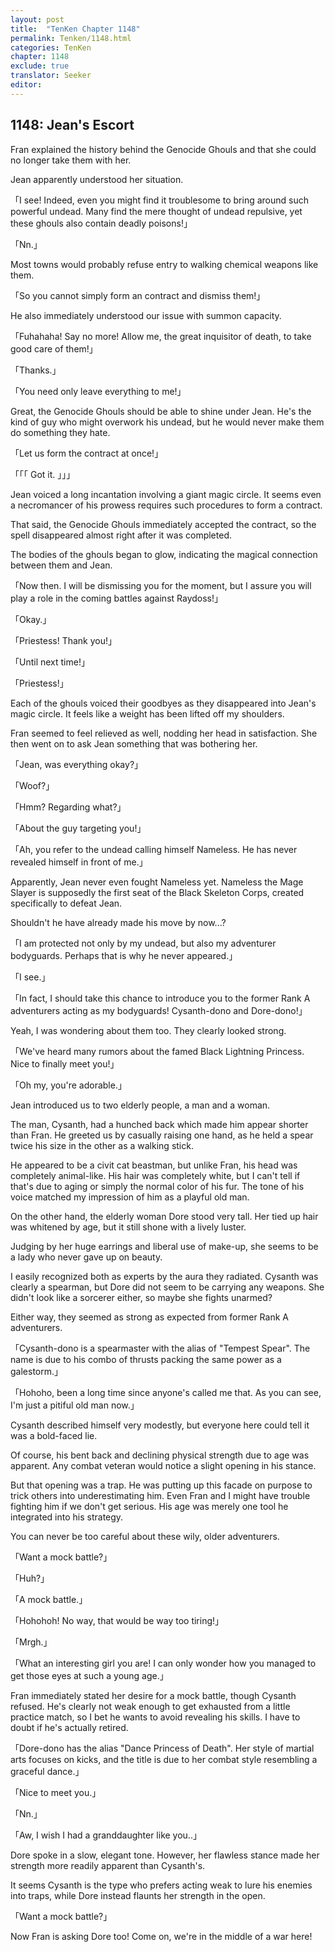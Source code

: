 ```yaml
---
layout: post
title:  "TenKen Chapter 1148"
permalink: Tenken/1148.html
categories: TenKen
chapter: 1148
exclude: true
translator: Seeker
editor: 
---
```

<h2>1148: Jean's Escort</h2>

Fran explained the history behind the Genocide Ghouls and that she could no longer take them with her.

Jean apparently understood her situation.

「I see! Indeed, even you might find it troublesome to bring around such powerful undead. Many find the mere thought of undead repulsive, yet these ghouls also contain deadly poisons!」

「Nn.」

Most towns would probably refuse entry to walking chemical weapons like them.

「So you cannot simply form an contract and dismiss them!」

He also immediately understood our issue with summon capacity.

「Fuhahaha! Say no more! Allow me, the great inquisitor of death, to take good care of them!」

「Thanks.」

「You need only leave everything to me!」

Great, the Genocide Ghouls should be able to shine under Jean. He's the kind of guy who might overwork his undead, but he would never make them do something they hate.

「Let us form the contract at once!」

「「「  Got it.  」」」

Jean voiced a long incantation involving a giant magic circle. It seems even a necromancer of his prowess requires such procedures to form a contract.

That said, the Genocide Ghouls immediately accepted the contract, so the spell disappeared almost right after it was completed.

The bodies of the ghouls began to glow, indicating the magical connection between them and Jean.

「Now then. I will be dismissing you for the moment, but I assure you will play a role in the coming battles against Raydoss!」

「Okay.」

「Priestess! Thank you!」

「Until next time!」

「Priestess!」

Each of the ghouls voiced their goodbyes as they disappeared into Jean's magic circle. It feels like a weight has been lifted off my shoulders.

Fran seemed to feel relieved as well, nodding her head in satisfaction. She then went on to ask Jean something that was bothering her.

「Jean, was everything okay?」

「Woof?」

「Hmm? Regarding what?」

「About the guy targeting you!」

「Ah, you refer to the undead calling himself Nameless. He has never revealed himself in front of me.」

Apparently, Jean never even fought Nameless yet. Nameless the Mage Slayer is supposedly the first seat of the Black Skeleton Corps, created specifically to defeat Jean.

Shouldn't he have already made his move by now...?

「I am protected not only by my undead, but also my adventurer bodyguards. Perhaps that is why he never appeared.」

「I see.」

「In fact, I should take this chance to introduce you to the former Rank A adventurers acting as my bodyguards! Cysanth-dono and Dore-dono!」

Yeah, I was wondering about them too. They clearly looked strong.

「We've heard many rumors about the famed Black Lightning Princess. Nice to finally meet you!」

「Oh my, you're adorable.」

Jean introduced us to two elderly people, a man and a woman.

The man, Cysanth, had a hunched back which made him appear shorter than Fran. He greeted us by casually raising one hand, as he held a spear twice his size in the other as a walking stick.

He appeared to be a civit cat beastman, but unlike Fran, his head was completely animal-like. His hair was completely white, but I can't tell if that's due to aging or simply the normal color of his fur. The tone of his voice matched my impression of him as a playful old man.

On the other hand, the elderly woman Dore stood very tall. Her tied up hair was whitened by age, but it still shone with a lively luster.

Judging by her huge earrings and liberal use of make-up, she seems to be a lady who never gave up on beauty.

I easily recognized both as experts by the aura they radiated. Cysanth was clearly a spearman, but Dore did not seem to be carrying any weapons. She didn't look like a sorcerer either, so maybe she fights unarmed?

Either way, they seemed as strong as expected from former Rank A adventurers.

「Cysanth-dono is a spearmaster with the alias of "Tempest Spear". The name is due to his combo of thrusts packing the same power as a galestorm.」

「Hohoho, been a long time since anyone's called me that. As you can see, I'm just a pitiful old man now.」

Cysanth described himself very modestly, but everyone here could tell it was a bold-faced lie.

Of course, his bent back and declining physical strength due to age was apparent. Any combat veteran would notice a slight opening in his stance.

But that opening was a trap. He was putting up this facade on purpose to trick others into underestimating him. Even Fran and I might have trouble fighting him if we don't get serious. His age was merely one tool he integrated into his strategy.

You can never be too careful about these wily, older adventurers.

「Want a mock battle?」

「Huh?」

「A mock battle.」

「Hohohoh! No way, that would be way too tiring!」

「Mrgh.」

「What an interesting girl you are! I can only wonder how you managed to get those eyes at such a young age.」

Fran immediately stated her desire for a mock battle, though Cysanth refused. He's clearly not weak enough to get exhausted from a little practice match, so I bet he wants to avoid revealing his skills. I have to doubt if he's actually retired.

「Dore-dono has the alias "Dance Princess of Death". Her style of martial arts focuses on kicks, and the title is due to her combat style resembling a graceful dance.」

「Nice to meet you.」

「Nn.」

「Aw, I wish I had a granddaughter like you..」

Dore spoke in a slow, elegant tone. However, her flawless stance made her strength more readily apparent than Cysanth's.

It seems Cysanth is the type who prefers acting weak to lure his enemies into traps, while Dore instead flaunts her strength in the open.

「Want a mock battle?」

Now Fran is asking Dore too! Come on, we're in the middle of a war here!



